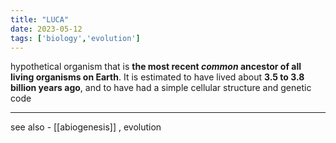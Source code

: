 ```yaml
---
title: "LUCA"
date: 2023-05-12
tags: ['biology','evolution']
---
```

hypothetical organism that is **the most recent _common_ ancestor of all living organisms on Earth**. It is estimated to have lived about **3.5 to 3.8 billion years ago**, and to have had a simple cellular structure and genetic code

---
see also - [[abiogenesis]] , evolution
